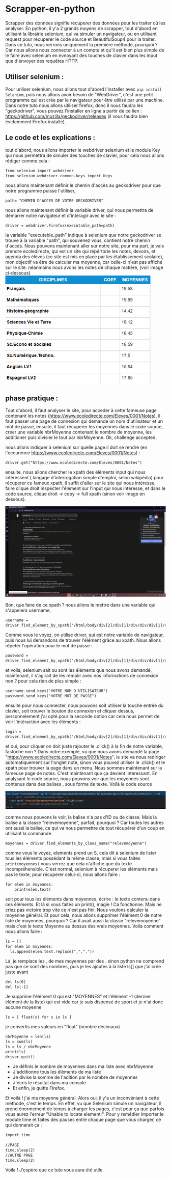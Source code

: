 # Scrapper-en-python
Scrapper des données signifie récuperer des données pour les traiter où les analyser. En python, il y'a 2 grands moyens de scrapper, tout d'abord en utilisant la librairie selenium, qui va simuler un navigateur, ou en utilisant request pour récuperer le code source et BeautifulSoup4 pour la traiter. Dans ce tuto, nous verrons uniquement la première méthode, pourquoi ? Car nous allons nous connecter à un compte et qu'il est bien plus simple de le faire avec selenium en evnoyant des touches de clavier dans les input que d'envoyer des requêtes HTTP.

## Utiliser selenium :

Pour uriliser selenium, nous allons tout d'abord l'installer avec ```pip install Selenium```, puis nous allons avoir besoin de "WebDriver", c'est une petit programme qui est crée par le navigateur pour être utilisé par une machine. Dans notre tuto nous allons utiliser firefox, donc il nous faudra les "geckodriver", vous pouvez l'installer en ligne a partir de ce lien : https://github.com/mozilla/geckodriver/releases (il vous faudra bien évidemment Firefox installé).

## Le code et les explications :

tout d'abord, nous allons importer le webdriver selenium et le module Key qui nous permettra de simuler des touches de clavier, pour cela nous allons rédiger comme cela :

```
from selenium import webdriver
from selenium.webdriver.common.keys import Keys
```
nous allons maintenant définir le chemin d'accès au geckodriver pour que notre programme puisse l'utiliser, 
``` 
path= "CHEMIN D'ACCES DE VOTRE GECKODRIVER"
``` 
nous allons maintenant définir la variable driver, qui nous permettra de démarrer notre navigateur et d'intéragir avec le site :
```
driver = webdriver.Firefox(executable_path=path)
```
la variable "executable_path" indique à selenium que notre geckodriver se trouve à la variable "path", qui souvenez vous, contient notre chemin d'accès.
Nous pouvons maintenant aller sur notre site, pour ma part, je vais prendre ecoledirecte, qui est un site qui répértorie les notes, devoirs, et agenda des élèves (ce site est mis en place par les établissement scolaire), mon objectif va être de calculer ma moyenne, car celle-ci n'est pas affiché sur le site. néanmoins nous avons les notes de chaque matière, (voir image ci-dessous)
![alt text](https://github.com/Lun4rIum/Scrapper-en-python/blob/main/images/Capture%20d’écran%202021-12-05%20151419.png?raw=true)

## phase pratique :

Tout d'abord, il faut analyser le site, pour acceder à cette fameuse page contenant les notes (https://www.ecoledirecte.com/Eleves/0001/Notes), il faut passer une page de connexion qui demande un nom d'utilisateur et un mot de passe, ensuite, il faut récuperer les moyennes dans le code source, créer une variable nbrMoyenne contenant le nombre de moyenne, les additioner puis divisier le tout par nbrMoyenne. Ok, challenge accepted.

nous allons indiquer à selenium sur quelle page il doit se rendre (en l'occurence https://www.ecoledirecte.com/Eleves/0001/Notes) :
```
driver.get("https://www.ecoledirecte.com/Eleves/0001/Notes")
```
ensuite, nous allons chercher le xpath des éléments input qui nous intéressent ( langage d'interrogation simple d'emploi, selon wikipédia)
pour récuperer ce fameux xpath, il suffit d'aller sur le site qui nous intéresse, faire clique droit inspecter l'élément sur l'input qui nous intéresse, et dans le code source, clique droit -> copy -> full xpath (sinon voir image en dessous).

![alt text](https://github.com/Lun4rIum/Scrapper-en-python/blob/main/images/2021-12-05%2015-20-47.gif?raw=true)

Bon, que faire de ce xpath ? nous allons le mettre dans une variable qui s'appelera username,

```
username = driver.find_element_by_xpath('/html/body/div[2]/div[1]/div/div/div[1]/div[3]/form/input[1]')
```
Comme vous le voyez, on utilise driver, qui est notre variable de navigateur, puis nous lui demandons de trouver l'élément grâce au xpath.
Nous allons répeter l'opération pour le mot de passe :
```
password = driver.find_element_by_xpath('/html/body/div[2]/div[1]/div/div/div[1]/div[3]/form/input[2]')
```
et voila, selenium sait ou sont les éléments que nous avons demandé, maintenant, il s'agirait de les remplir avec nos informations de connexion non ? 
pour cela rien de plus simple :

```
username.send_keys("VOTRE NOM D'UTILISATEUR")
password.send_keys("VOTRE MOT DE PASSE")
```
ensuite pour nous connecter, nous pouvons soit utiliser la touche entrée du clavier, soit trouver le bouton de connexion et cliquer dessus, personnelement j'ai opté pour la seconde option car cela nous permet de voir l'intéraction avec les éléments :

```
login = driver.find_element_by_xpath('/html/body/div[2]/div[1]/div/div/div[1]/div[3]/form/button').click()
```
et oui, pour cliquer on doit juste rajouter le .click() à la fin de notre variable, fastoche non ?
Dans notre exemple, vu que nous avons demandé la page "https://www.ecoledirecte.com/Eleves/0001/Notes", le site va nous rediriger automatiquement sur l'onglet note, sinon vous pouvez utiliser le .click() et le xpath pour trouver la page dans un menu.
Nous sommes maintenant sur la fameuse page de notes. C'est maintenant que ça devient intéressant. En analysant le code source, nous pouvons voir que les moyennes sont contenus dans des balises <span>, sous forme de texte. Voilà le code source
  
![alt text]( https://github.com/Lun4rIum/Scrapper-en-python/blob/main/images/Capture%20d’écran%202021-12-05%20153723.png?raw=true)
 
comme nous pouvons le voir, la balise <span> n'a pas d'ID ou de classe. Mais la balise <td> a la classe "relevemoyenne", parfait, pourquoi ? Car toutes les autres ont aussi la balise, ce qui va nous permettre de tout récupérer d'un coup en utilisant la commande
```
moyennes = driver.find_elements_by_class_name("relevemoyenne")
```
comme vous le voyez, elements prend un S, cela dit à selenium de lister tous les éléments possédant la même classe, mais si vous faites ``` print(moyennes)``` vous verrez que cela n'affiche que du texte incompréhensible. C'est normal, selenium à récuperer les éléments mais pas le texte, pour récuperer celui-ci, nous allons faire :
```
for elem in moyennes:
    print(elem.text)
```
soit pour tous les éléments dans moyennes, écrire : le texte contenu dans ces éléments. Et là si vous faites un print(), magie ! Ca fonctionne. Mais ne criez pas victoire trop vite ce n'est pas fini. Nous voulons calculer la moyenne général. Et pour cela, nous allons supprimer l'élément 0 de notre liste de moyennes, pourquoi ? Car il avait aussi la classe "relevemoyenne" mais c'est le texte Moyenne au dessus des vrais moyennes. Voila comment nous allons faire :
  
```
ls = []
for elem in moyennes:
  ls.append(elem.text.replace(",","."))
```
Là, je remplace les , de mes moyennes par des . sinon python ne comprend pas que ce sont des nombres, puis je les ajoutes à la liste ls[] que j'ai crée juste avant
```
del ls[0]
del ls[-1]
```
Je supprime l'élément 0 qui est "MOYENNES" et l'élément -1 (dernier élément de la liste) qui est vide car je suis dispensé de sport et je n'ai donc aucune moyenne
```
ls = [ float(x) for x in ls ]
``` 
je convertis mes valeurs en "float" (nombre décimaux)
  
```
nbrMoyenne = len(ls)
ls = sum(ls)
ls = ls / nbrMoyenne
print(ls)
driver.quit()
```
- Je définis le nombre de moyennes dans ma liste avec nbrMoyenne
- J'additionne tous les éléments de ma liste
- Je divise la somme de l'adition par le nombre de moyennes
- J'écris le résultat dans ma console
- Et enfin, je quitte Firefox.
  
 Et voilà ! j'ai ma moyenne général. Alors oui, il y'a un inconvéniant à cette méthode, c'est le temps. En effet, vu que Selenium simule un navigateur, il prend énormement de temps à charger les pages, c'est pour ça que parfois vous aurez l'erreur "Unable to locate element:". Pour y remédier importer le module time et faites des pauses entre chaque page que vous charger, ce qui donnerait ça :
  
```
import time
  
//PAGE
time.sleep(2)
//AUTRE PAGE
time.sleep(2)
```
  
Voilà ! J'espère que ce tuto vous aura été utile.


    
